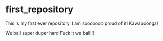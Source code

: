 # first_repository
This is my first ever repository. I am sooooooo proud of it!
Kawaboonga!

We ball super duper hard
Fuck it we ball!!!
